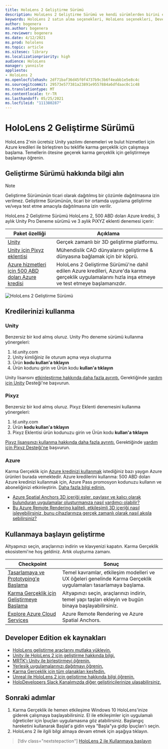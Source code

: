 ```yaml
---
title: HoloLens 2 Geliştirme Sürümü
description: HoloLens 2 Geliştirme Sürümü ve kendi sürümlerden birini elde ettikten sonra ne yapacakları hakkında bilgi alın.
keywords: HoloLens 2 satın alma seçenekleri, HoloLens seçenekleri, Developer Edition
author: bogenera
ms.author: bogenera
ms.reviewer: bogenera
ms.date: 4/12/2021
ms.prod: hololens
ms.topic: article
ms.sitesec: library
ms.localizationpriority: high
audience: HoloLens
manager: yannisle
appliesto:
- HoloLens 2
ms.openlocfilehash: 2df71baf36d45f0f4737b9c3b6f4eabb1e5e8c4c
ms.sourcegitcommit: 29573e577381a23891e9557884a6dfdaac0c1c48
ms.translationtype: MT
ms.contentlocale: tr-TR
ms.lasthandoff: 05/25/2021
ms.locfileid: "111380287"
---
```

# <a name="hololens-2-development-edition"></a>HoloLens 2 Geliştirme Sürümü

HoloLens 2'nin ücretsiz Unity yazılımı denemeleri ve bulut hizmetleri için Azure kredileri ile birleştiren bu teklifle karma gerçeklik için çalışmaya başlama. Temellerin ötesine geçerek karma gerçeklik için geliştirmeye başlamayı öğrenin.

## <a name="learn-about-the-development-edition"></a>Geliştirme Sürümü hakkında bilgi alın

> [!NOTE]
> Geliştirme Sürümünün ticari olarak dağıtılmış bir çözümle dağıtılmasına izin verilmez. Geliştirme Sürümünün, ticari bir ortamda uygulama geliştirme ve/veya test etme amacıyla dağıtılmasına izin verilir.  

HoloLens 2 Geliştirme Sürümü HoloLens 2, 500 ABD doları Azure kredisi, 3 aylık Unity Pro Deneme sürümü ve 3 aylık PiXYZ eklenti denemesi içerir:

| Paket özelliği | Açıklama |
|---|---|
|  [Unity](https://unity.com/) | Gerçek zamanlı bir 3D geliştirme platformu.   |
|  [Unity için Pixyz eklentisi](https://www.pixyz-software.com/plugin/) | Mühendislik CAD dünyalarını geliştirme &amp; dünyasına bağlamak için bir köprü.   |
| [Azure hizmetleri için 500 ABD doları Azure kredisi](https://azure.microsoft.com/resources/) | HoloLens 2 Geliştirme Sürümü'ne dahil edilen Azure kredileri, Azure'da karma gerçeklik uygulamalarını hızla inşa etmeye ve test etmeye başlamanızdır. |

![HoloLens 2 Geliştirme Sürümü](./images/hololens-2-dev-ed.png)

## <a name="redeem-your-credits"></a>Kredilerinizi kullanma

### <a name="unity"></a>Unity
Benzersiz bir kod almış oluruz. Unity Pro deneme sürümü kullanma yönergeleri:
1. Id.unity.com [](http://id.unity.com/)
1. Unity kimliğiniz ile oturum açma veya oluşturma
1. Ürün **kodu kullan'a tıklayın**
1. Ürün kodunu girin ve Ürün kodu **kullan'a tıklayın**

Unity lisansını [etkinleştirme hakkında daha fazla ayrıntı.](https://support.unity3d.com/hc/articles/211438683-How-do-I-activate-my-license-) Gerektiğinde [yardım için Unity](https://support.unity3d.com/hc) Desteği'ne başvurun.  

### <a name="pixyz"></a>Pixyz
Benzersiz bir kod almış oluruz. Pixyz Eklenti denemesini kullanma yönergeleri:
1. Id.unity.com [](http://id.unity.com/)
1. Ürün **kodu kullan'a tıklayın**
1. Pixyz Eklentisi ürün kodunuzu girin ve Ürün kodu **kullan'a tıklayın**

[Pixyz lisansınızı kullanma hakkında daha fazla ayrıntı.](https://www.pixyz-software.com/documentations/html/2020.1/review/TrialLicense.html) Gerektiğinde [yardım için Pixyz Desteği'ne](https://www.pixyz-software.com/support/) başvurun.

### <a name="azure"></a>Azure
Karma Gerçeklik için [Azure kredinizi kullanmak](https://azure.microsoft.com/topic/mixed-reality/) istediğiniz bazı yaygın Azure ürünleri burada vemektedir.
Azure kredilerini kullanma: 500 ABD doları Azure kredinizi kullanmak için, Azure Pass promosyon kodunuzu kullanın ve aboneliğinizi etkinleştirin. [Daha fazla bilgi edinin.](hololens2-development-edition-faq.md#how-can-i-redeem-my-500-azure-credit)

- [Azure Spatial Anchors 3D içeriği eşler, paylaşır ve kalıcı olarak bulunduran uygulamalar oluşturmanıza nasıl yardımcı olabilir?](https://azure.microsoft.com/services/spatial-anchors/)
- [Bu Azure Remote Rendering kaliteli, etkileşimli 3D içeriği nasıl işleyebilirsiniz, bunu cihazlarınıza gerçek zamanlı olarak nasıl akışla sebilirsiniz?](https://azure.microsoft.com/services/remote-rendering/)

## <a name="get-started-developing"></a>Kullanmaya başlayın geliştirme

Altyapınızı seçin, araçlarınızı indirin ve klavyenizi kapatın. Karma Gerçeklik ekosistemi'ne hoş geldiniz. Artık oluşturma zamanı.

|     Checkpoint                              |     Sonuç                                                                                                                    |
|---------------------------------------------|---------------------------------------------------------------------------------------------------------------------------------|
|     [Tasarlamaya ve Prototyping'e Başlama](https://docs.microsoft.com/windows/mixed-reality/design/design)         |     Temel kavramlar, etkileşim modelleri ve UX öğeleri genelinde Karma Gerçeklik uygulamaları tasarlamaya başlama.     |
|     [Karma Gerçeklik için Geliştirmeye Başlama](https://docs.microsoft.com/windows/mixed-reality/develop/development?tabs=unity)    |     Altyapınızı seçin, araçlarınızı indirin, temel yapı taşları ekleyin ve bugün binaya başlayabilirsiniz.                                  |
|     [Explore Azure Cloud Services](https://docs.microsoft.com/windows/mixed-reality/develop/mixed-reality-cloud-services)            |     Azure Remote Rendering ve Azure Spatial Anchors.                                 |

## <a name="developer-edition-additional-resources"></a>Developer Edition ek kaynakları

- [HoloLens geliştirme araçlarını mutlaka yükleyin.](https://docs.microsoft.com/windows/mixed-reality/develop/install-the-tools?tabs=unity)
- [Unity ile HoloLens 2 için geliştirme hakkında bilgi.](https://docs.microsoft.com/windows/mixed-reality/develop/unity/unity-development-overview?tabs=mrtk%2Carr%2Chl2)
- [MRTK'ı Unity ile birleştirmeyi öğrenin.](https://docs.microsoft.com/windows/mixed-reality/develop/unity/mrtk-getting-started)
- [Yerleşik uygulamalarınızı dağıtmayı öğrenin.](https://docs.microsoft.com/hololens/app-deploy-overview)
- [Karma Gerçeklik için tüm olanakları keşfedin.](https://docs.microsoft.com/windows/mixed-reality/)
- [Unreal ile HoloLens 2 için geliştirme hakkında bilgi öğrenin.](https://docs.microsoft.com/windows/mixed-reality/develop/unreal/unreal-development-overview?tabs=mrtk%2Casa)
- [HoloDevelopers Slack Kanalımızda diğer geliştiricilerinize ulaşabilirsiniz.](https://holodevelopersslack.azurewebsites.net/)

## <a name="next-steps"></a>Sonraki adımlar

1. Karma Gerçeklik ile hemen etkileşime Windows 10 HoloLens'inize giderek çalışmaya başlayabilirsiniz. El ile etkileşimler için uygulamalı öğreticiler için İpuçları uygulamasına göz atabilirsiniz.  Başlangıç hareketini kullanarak Başlat'a gidin veya "Başla"ya gidip İpuçları'ı seçin.
1. HoloLens 2 ile ilgili bilgi almaya devam etmek için aşağıya tıklayın.

> [!div class="nextstepaction"]
> [HoloLens 2 ile Kullanmaya başlayın](hololens2-basic-usage.md)